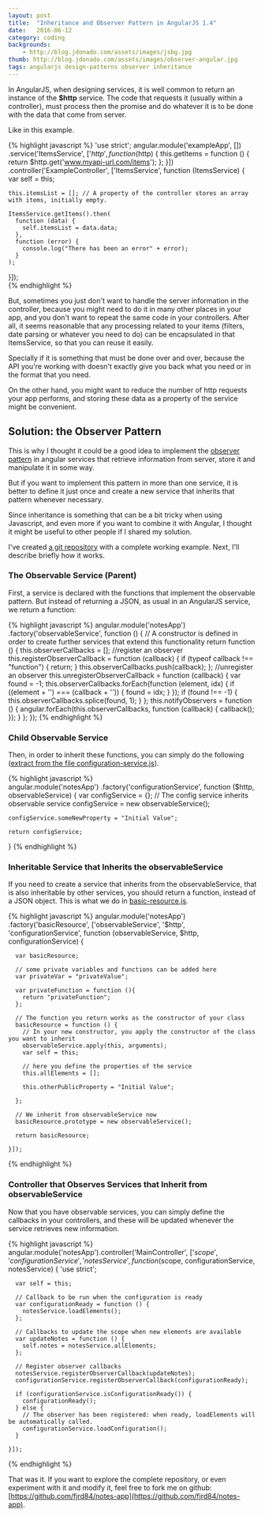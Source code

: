```yaml
---
layout: post
title:  "Inheritance and Observer Pattern in AngularJS 1.4"
date:   2016-06-12
category: coding
backgrounds:
    - http://blog.jdonado.com/assets/images/jsbg.jpg
thumb: http://blog.jdonado.com/assets/images/observer-angular.jpg
tags: angularjs design-patterns observer inheritance 
---
```


In AngularJS, when designing services, it is well common to return an instance of the **$http** service. The code that requests it (usually within a controller), must process then the promise and do whatever it is to be done with the data that come from server.

Like in this example.

{% highlight javascript %}
'use strict';
angular.module('exampleApp', [])
  .service('ItemsService', ['$http', function ($http) {
    this.getItems = function () {
      return $http.get('www.myapi-url.com/items');
    };
  }])
  .controller('ExampleController', ['ItemsService', function (ItemsService) {
    var self = this;

    this.itemsList = []; // A property of the controller stores an array with items, initially empty.

    ItemsService.getItems().then(
      function (data) {
        self.itemsList = data.data;
      },
      function (error) {
        console.log("There has been an error" + error);
      }
    );
  }]);            
{% endhighlight %}            

        
But, sometimes you just don't want to handle the server information in the controller, because you might need to do it in many other places in your app, and you don't want to repeat the same code in your controllers. After all, it seems reasonable that any processing related to your items (filters, date parsing or whatever you need to do) can be encapsulated in that ItemsService, so that you can reuse it easily.

Specially if it is something that must be done over and over, because the API you're working with doesn't exactly give you back what you need or in the format that you need.

On the other hand, you might want to reduce the number of http requests your app performs, and storing these data as a property of the service might be convenient.

## Solution: the Observer Pattern

This is why I thought it could be a good idea to implement the [observer pattern](https://en.wikipedia.org/wiki/Observer_pattern) in angular services that retrieve information from server, store it and manipulate it in some way.

But if you want to implement this pattern in more than one service, it is better to define it just once and create a new service that inherits that pattern whenever necessary.

Since inheritance is something that can be a bit tricky when using Javascript, and even more if you want to combine it with Angular, I thought it might be useful to other people if I shared my solution.

I've created [a git repository](https://github.com/fjrd84/notes-app) with a complete working example. Next, I'll describe briefly how it works.

### The Observable Service (Parent)

First, a service is declared with the functions that implement the observable pattern. But instead of returning a JSON, as usual in an AngularJS service, we return a function:

{% highlight javascript %}
angular.module('notesApp')
  .factory('observableService', function () {
    // A constructor is defined in order to create further services that extend this functionality
    return function () {
      this.observerCallbacks = [];
      //register an observer
      this.registerObserverCallback = function (callback) {
        if (typeof callback !== "function") {
          return;
        }
        this.observerCallbacks.push(callback);
      };
      //unregister an observer
      this.unregisterObserverCallback = function (callback) {
        var found = -1;
        this.observerCallbacks.forEach(function (element, idx) {
          if ((element + '') === (callback + '')) {
            found = idx;
          }
        });
        if (found !== -1) {
          this.observerCallbacks.splice(found, 1);
        }
      };
      this.notifyObservers = function () {
        angular.forEach(this.observerCallbacks, function (callback) {
          callback();
        });
      }
    };
  });
{% endhighlight %}
    
### Child Observable Service

Then, in order to inherit these functions, you can simply do the following ([extract from the file configuration-service.js](https://github.com/fjrd84/notes-app/blob/master/app/scripts/services/configuration-service.js)).

{% highlight javascript %}    
angular.module('notesApp')
  .factory('configurationService', function ($http, observableService) {
    var configService = {};
    // The config service inherits observable service
    configService = new observableService();

    configService.someNewProperty = "Initial Value";

    return configService;

  }
{% endhighlight %}
    
### Inheritable Service that Inherits the observableService

If you need to create a service that inherits from the observableService, that is also inheritable by other services, you should return a function, instead of a JSON object. This is what we do in [basic-resource.js](https://github.com/fjrd84/notes-app/blob/master/app/scripts/services/basic-resource.js).

{% highlight javascript %}
angular.module('notesApp')
  .factory('basicResource', ['observableService', '$http', 'configurationService',
    function (observableService, $http, configurationService) {

      var basicResource;

      // some private variables and functions can be added here
      var privateVar = "privateValue";

      var privateFunction = function (){
        return "privateFunction";
      };

      // The function you return works as the constructor of your class
      basicResource = function () {
        // In your new constructor, you apply the constructor of the class you want to inherit
        observableService.apply(this, arguments);
        var self = this;

        // here you define the properties of the service
        this.allElements = [];

        this.otherPublicProperty = "Initial Value";

      };

      // We inherit from observableService now
      basicResource.prototype = new observableService();

      return basicResource;

    }]);
{% endhighlight %}
 
### Controller that Observes Services that Inherit from observableService

Now that you have observable services, you can simply define the callbacks in your controllers, and these will be updated whenever the service retrieves new information.

{% highlight javascript %}
 angular.module('notesApp').controller('MainController',
  ['$scope', 'configurationService', 'notesService',
    function ($scope, configurationService, notesService) {
      'use strict';

      var self = this;

      // Callback to be run when the configuration is ready
      var configurationReady = function () {
        notesService.loadElements();
      };

      // Callbacks to update the scope when new elements are available
      var updateNotes = function () {
        self.notes = notesService.allElements;
      };

      // Register observer callbacks
      notesService.registerObserverCallback(updateNotes);
      configurationService.registerObserverCallback(configurationReady);

      if (configurationService.isConfigurationReady()) {
        configurationReady();
      } else {
        // The observer has been registered: when ready, loadElements will be automatically called.
        configurationService.loadConfiguration();
      }

    }]);
{% endhighlight %}

That was it. If you want to explore the complete repository, or even experiment with it and modify it, feel free to fork me on github: [https://github.com/fjrd84/notes-app](https://github.com/fjrd84/notes-app).
